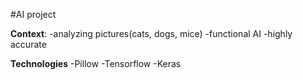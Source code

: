 #AI project

**Context**:
-analyzing pictures(cats, dogs, mice)
-functional AI
-highly accurate

**Technologies**
-Pillow
-Tensorflow
-Keras

